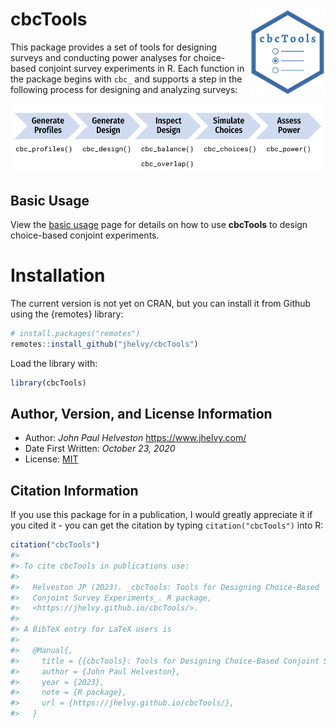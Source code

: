 
<!-- README.md is generated from README.Rmd. Please edit that file -->

# cbcTools <a href='https://jhelvy.github.io/cbcTools/'><img src='man/figures/logo.png' align="right" style="height:139px;"/></a>

This package provides a set of tools for designing surveys and
conducting power analyses for choice-based conjoint survey experiments
in R. Each function in the package begins with `cbc_` and supports a
step in the following process for designing and analyzing surveys:

![](man/figures/program_diagram.png)

## Basic Usage

View the [basic
usage](https://jhelvy.github.io/cbcTools/articles/basic_usage.html) page
for details on how to use **cbcTools** to design choice-based conjoint
experiments.

# Installation

The current version is not yet on CRAN, but you can install it from
Github using the {remotes} library:

``` r
# install.packages("remotes")
remotes::install_github("jhelvy/cbcTools")
```

Load the library with:

``` r
library(cbcTools)
```

## Author, Version, and License Information

- Author: *John Paul Helveston* <https://www.jhelvy.com/>
- Date First Written: *October 23, 2020*
- License:
  [MIT](https://github.com/jhelvy/cbcTools/blob/master/LICENSE.md)

## Citation Information

If you use this package for in a publication, I would greatly appreciate
it if you cited it - you can get the citation by typing
`citation("cbcTools")` into R:

``` r
citation("cbcTools")
#> 
#> To cite cbcTools in publications use:
#> 
#>   Helveston JP (2023). _cbcTools: Tools for Designing Choice-Based
#>   Conjoint Survey Experiments_. R package,
#>   <https://jhelvy.github.io/cbcTools/>.
#> 
#> A BibTeX entry for LaTeX users is
#> 
#>   @Manual{,
#>     title = {{cbcTools}: Tools for Designing Choice-Based Conjoint Survey Experiments},
#>     author = {John Paul Helveston},
#>     year = {2023},
#>     note = {R package},
#>     url = {https://jhelvy.github.io/cbcTools/},
#>   }
```
